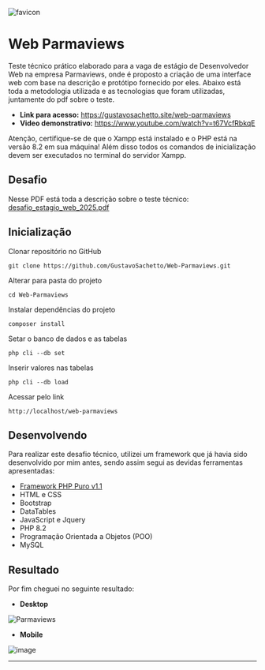 ![favicon](https://github.com/user-attachments/assets/731b4a47-d765-462f-bf66-ee606fca65d2)

# Web Parmaviews

Teste técnico prático elaborado para a vaga de estágio de Desenvolvedor Web na empresa Parmaviews, onde é proposto a criação de uma interface web com base na descrição e protótipo fornecido por eles. Abaixo está toda a metodologia utilizada e as tecnologias que foram utilizadas, juntamente do pdf sobre o teste.

* __Link para acesso:__ https://gustavosachetto.site/web-parmaviews
* __Video demonstrativo:__ https://www.youtube.com/watch?v=t67VcfRbkqE

<span style="text-danger">
  Atenção, certifique-se de que o Xampp está instalado e o PHP está na versão 8.2 em sua máquina! Além disso todos os comandos de inicialização devem ser executados no terminal do servidor Xampp.
</span>

## Desafio
Nesse PDF está toda a descrição sobre o teste técnico: [desafio_estagio_web_2025.pdf](https://github.com/user-attachments/files/19349735/desafio_estagio_web_2025.pdf)

## Inicialização
Clonar repositório no GitHub
```
git clone https://github.com/GustavoSachetto/Web-Parmaviews.git
```

Alterar para pasta do projeto
```
cd Web-Parmaviews
```

Instalar dependências do projeto
```
composer install
```

Setar o banco de dados e as tabelas
```
php cli --db set
```

Inserir valores nas tabelas
```
php cli --db load
```

Acessar pelo link
```
http://localhost/web-parmaviews
```

## Desenvolvendo
Para realizar este desafio técnico, utilizei um framework que já havia sido desenvolvido por mim antes, sendo assim
segui as devidas ferramentas apresentadas:

- [Framework PHP Puro v1.1](https://github.com/GustavoSachetto/Php-puro)
- HTML e CSS
- Bootstrap
- DataTables
- JavaScript e Jquery
- PHP 8.2
- Programação Orientada a Objetos (POO)
- MySQL 

## Resultado
Por fim cheguei no seguinte resultado:

* __Desktop__
  
![Parmaviews](https://github.com/user-attachments/assets/11c5c747-3aa3-423c-b167-07a5402ccfe1)

* __Mobile__
  
![image](https://github.com/user-attachments/assets/2dd69a8c-7cdb-4418-9740-0184ef98d960)

*************
